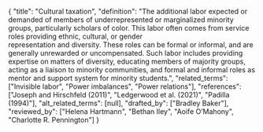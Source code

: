 {
    "title": "Cultural taxation",
    "definition": "The additional labor expected or demanded of members of underrepresented or marginalized minority groups, particularly scholars of color. This labor often comes from service roles providing ethnic, cultural, or gender representation and diversity. These roles can be formal or informal, and are generally unrewarded or uncompensated. Such labor includes providing expertise on matters of diversity, educating members of majority groups, acting as a liaison to minority communities, and formal and informal roles as mentor and support system for minority students.",
    "related_terms": ["Invisible labor", "Power imbalances", "Power relations"],
    "references": ["Joseph and Hirschfeld (2011)", "Ledgerwood et al. (2021)", "Padilla (1994)"],
    "alt_related_terms": [null],
    "drafted_by": ["Bradley Baker"],
    "reviewed_by": ["Helena Hartmann", "Bethan Iley", "Aoife O’Mahony", "Charlotte R. Pennington"]
  }
